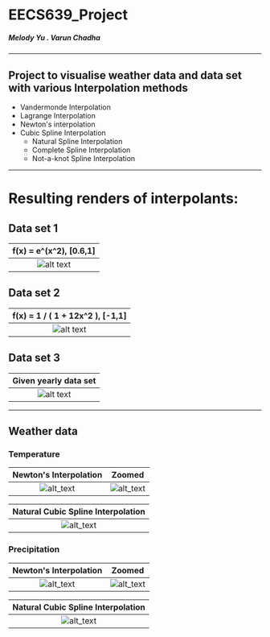 # EECS639_Project

##### Melody Yu . Varun Chadha
---
## Project to visualise weather data and data set with various Interpolation methods
* Vandermonde Interpolation
* Lagrange Interpolation
* Newton's interpolation
* Cubic Spline Interpolation
    * Natural Spline Interpolation
    * Complete Spline Interpolation
    * Not-a-knot Spline Interpolation
---
# Resulting renders of interpolants:

## Data set 1
f(x) = e^(x^2), [0.6,1] |  
:-----------------------:|
![alt text][data_set_1]  |

## Data set 2
f(x) = 1 / ( 1 + 12x^2 ), [-1,1] |  
:--------------------------------:|
![alt text][data_set_2]           |

## Data set 3
Given yearly data set    |  
:-----------------------:|
![alt text][data_set_3]  |

---
## Weather data

### Temperature

Newton's Interpolation     |  Zoomed                  |
:-------------------------:|:-------------------------:
![alt_text][temperature]  |  ![alt_text][temperature_zoomed]

Natural Cubic Spline Interpolation |  
:---------------------------------:|
![alt_text][temperature_spline]    |

### Precipitation

Newton's Interpolation     |  Zoomed                  |
:-------------------------:|:-------------------------:
![alt_text][precipitation]  |  ![alt_text][precipitation_zoomed]

Natural Cubic Spline Interpolation |  
:---------------------------------:|
![alt_text][precipitation_spline]    |

[data_set_1]: https://i.imgur.com/WcA3yNs.png "Interpolants for f(x) = e^(x^2)"
[data_set_2]: https://i.imgur.com/4K5PzMu.png "Interpolants for f(x) = 1/(1 + 12x^2)"
[data_set_3]: https://i.imgur.com/r4KZEfk.png "Interpolants for f3 data set"
[temperature]: https://i.imgur.com/M7dvYyy.png?1 "Newton interpolation for temperature data"
[temperature_zoomed]: https://i.imgur.com/JoyDT3h.png "Zoomed in Newton's interpolation for temperature data"
[temperature_spline]: https://i.imgur.com/Skolj99.png "Natural spline interpolation for temperature data"
[precipitation]: https://i.imgur.com/3I4YwhB.png "Newton interpolation for precipitation data"
[precipitation_zoomed]: https://i.imgur.com/xeYa1ru.png "Zoomed in Newton's interpolation for precipitation data"
[precipitation_spline]: https://i.imgur.com/97iLpkF.png "Natural spline interpolation for precipitation data"
